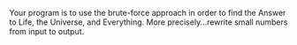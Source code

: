 Your program is to use the brute-force approach in order to find the Answer to Life, the Universe, and Everything. More precisely...rewrite small numbers from input to output.
